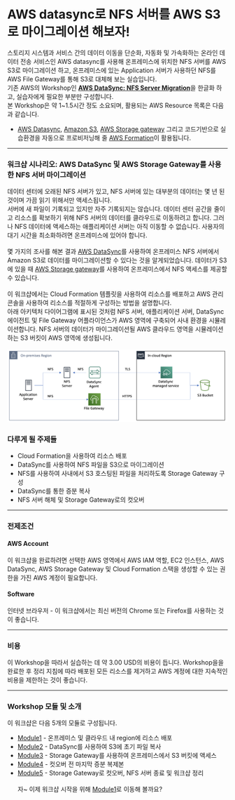 # AWS datasync로 NFS 서버를 AWS S3로 마이그레이션 해보자!

스토리지 시스템과 서비스 간의 데이터 이동을 단순화, 자동화 및 가속화하는 온라인 데이터 전송 서비스인 AWS datasync를 사용해 온프레미스에 위치한 NFS 서버를 AWS S3로 마이그레이션 하고, 온프레미스에 있는 Application 서버가 사용하던 NFS를 AWS File Gateway를 통해 S3로 대체해 보는 실습입니다.<br>
기존 AWS의 Workshop인 [**AWS DataSync: NFS Server Migration**]([https://catalog.us-east-1.prod.workshops.aws/workshops/976050cc-0606-4b23-b49f-ca7b8ac4b153/en-US/](https://catalog.workshops.aws/datasync-nfs-server-migration-with-storage-gateway/en-US))을 한글화 하고, 실습자에게 필요한 부분만 구성합니다.<br>
본 Workshop은 약 1~1.5시간 정도 소요되며, 활용되는 AWS Resource 목록은 다음과 같습니다.

* [AWS Datasync](https://aws.amazon.com/ko/datasync/), [Amazon S3](https://aws.amazon.com/ko/s3/), [AWS Storage gateway](https://aws.amazon.com/ko/storagegateway/) 그리고 코드기반으로 실습환경을 자동으로 프로비저닝해 줄 [AWS Formation](https://aws.amazon.com/ko/cloudformation/)이 활용됩니다.
*****  
### 워크샵 시나리오: AWS DataSync 및 AWS Storage Gateway를 사용한 NFS 서버 마이그레이션<br>
데이터 센터에 오래된 NFS 서버가 있고, NFS 서버에 있는 대부분의 데이터는 몇 년 된 것이며 가끔 읽기 위해서만 액세스됩니다.<br>서버에 새 파일이 기록되고 있지만 자주 기록되지는 않습니다. 데이터 센터 공간을 줄이고 리소스를 확보하기 위해 NFS 서버의 데이터를 클라우드로 이동하려고 합니다. 그러나 NFS 데이터에 액세스하는 애플리케이션 서버는 아직 이동할 수 없습니다. 사용자의 대기 시간을 최소화하려면 온프레미스에 있어야 합니다.<br><br>
몇 가지의 조사를 해본 결과 [AWS DataSync](https://aws.amazon.com/ko/datasync/)를 사용하여 온프레미스 NFS 서버에서 Amazon S3로 데이터를 마이그레이션할 수 있다는 것을 알게되었습니다. 데이터가 S3에 있을 때 [AWS Storage gateway](https://aws.amazon.com/ko/storagegateway/)를 사용하여 온프레미스에서 NFS 액세스를 제공할 수 있습니다.<br><br>
이 워크샵에서는 Cloud Formation 템플릿을 사용하여 리소스를 배포하고 AWS 관리 콘솔을 사용하여 리소스를 적절하게 구성하는 방법을 설명합니다.<br>아래 아키텍처 다이어그램에 표시된 것처럼 NFS 서버, 애플리케이션 서버, DataSync 에이전트 및 File Gateway 어플라이언스가 AWS 영역에 구축되어 사내 환경을 시뮬레이션합니다. NFS 서버의 데이터가 마이그레이션될 AWS 클라우드 영역을 시뮬레이션하는 S3 버킷이 AWS 영역에 생성됩니다.<br><br>
![intro](./images/intro.png)

### 다루게 될 주제들 <br>
* Cloud Formation을 사용하여 리소스 배포
* DataSync를 사용하여 NFS 파일을 S3으로 마이그레이션
* NFS를 사용하여 사내에서 S3 호스팅된 파일을 처리하도록 Storage Gateway 구성
* DataSync를 통한 증분 복사
* NFS 서버 해체 및 Storage Gateway로의 컷오버

*****
### 전제조건<br>
#### AWS Account<br>
이 워크샵을 완료하려면 선택한 AWS 영역에서 AWS IAM 역할, EC2 인스턴스, AWS DataSync, AWS Storage Gateway 및 Cloud Formation 스택을 생성할 수 있는 권한을 가진 AWS 계정이 필요합니다.
#### Software<br>
인터넷 브라우저 - 이 워크샵에서는 최신 버전의 Chrome 또는 Firefox를 사용하는 것이 좋습니다.<br>
*****
### 비용<br>
이 Workshop을 따라서 실습하는 데 약 3.00 USD의 비용이 듭니다. Workshop을을 완료한 후 정리 지침에 따라 배포된 모든 리소스를 제거하고 AWS 계정에 대한 지속적인 비용을 제한하는 것이 좋습니다.<br>
*****
### Workshop 모듈 및 소개<br>
이 워크샵은 다음 5개의 모듈로 구성됩니다.<br>
* [Module1](./detail/module1.md) - 온프레미스 및 클라우드 내 region에 리소스 배포
* [Module2](./detail/module2.md) - DataSync를 사용하여 S3에 초기 파일 복사
* [Module3](./detail/module3.md) - Storage Gateway를 사용하여 온프레미스에서 S3 버킷에 액세스
* [Module4](./detail/module4.md) - 컷오버 전 마지막 증분 복제본
* [Module5](./detail/module5.md) - Storage Gateway로 컷오버, NFS 서버 종료 및 워크샵 정리<br><br>
자~ 이제 워크샵 시작을 위해 [Module1](./detail/module1.md)로 이동해 볼까요?
